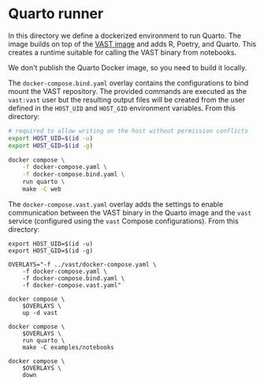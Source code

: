 # Quarto runner

In this directory we define a dockerized environment to run Quarto. The image
builds on top of the [VAST image](../../Dockerfile) and adds R, Poetry, and
Quarto. This creates a runtime suitable for calling the VAST binary from
notebooks.

We don't publish the Quarto Docker image, so you need to build it locally.

The `docker-compose.bind.yaml` overlay contains the configurations to bind mount
the VAST repository. The provided commands are executed as the `vast:vast` user
but the resulting output files will be created from the user defined in the
`HOST_UID` and `HOST_GID` environment variables. From this directory:

```bash
# required to allow writing on the host without permission conflicts
export HOST_UID=$(id -u) 
export HOST_GID=$(id -g) 

docker compose \
    -f docker-compose.yaml \
    -f docker-compose.bind.yaml \
    run quarto \
    make -C web
```

The `docker-compose.vast.yaml` overlay adds the settings to enable communication
between the VAST binary in the Quarto image and the `vast` service (configured
using the `vast` Compose configurations). From this directory:

```
export HOST_UID=$(id -u) 
export HOST_GID=$(id -g) 

OVERLAYS="-f ../vast/docker-compose.yaml \
    -f docker-compose.yaml \
    -f docker-compose.bind.yaml \
    -f docker-compose.vast.yaml"

docker compose \
    $OVERLAYS \
    up -d vast

docker compose \
    $OVERLAYS \
    run quarto \
    make -C examples/notebooks

docker compose \
    $OVERLAYS \
    down
```
